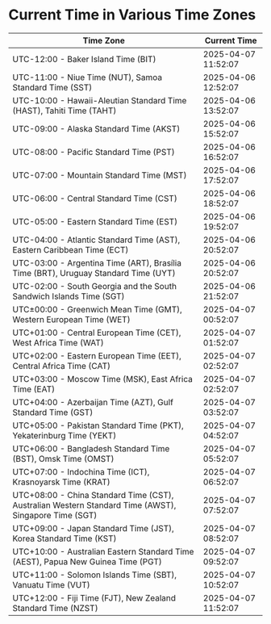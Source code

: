 # Current Time in Various Time Zones

| Time Zone | Current Time |
|-----------|--------------|
| UTC-12:00 - Baker Island Time (BIT) | 2025-04-07 11:52:07 |
| UTC-11:00 - Niue Time (NUT), Samoa Standard Time (SST) | 2025-04-06 12:52:07 |
| UTC-10:00 - Hawaii-Aleutian Standard Time (HAST), Tahiti Time (TAHT) | 2025-04-06 13:52:07 |
| UTC-09:00 - Alaska Standard Time (AKST) | 2025-04-06 15:52:07 |
| UTC-08:00 - Pacific Standard Time (PST) | 2025-04-06 16:52:07 |
| UTC-07:00 - Mountain Standard Time (MST) | 2025-04-06 17:52:07 |
| UTC-06:00 - Central Standard Time (CST) | 2025-04-06 18:52:07 |
| UTC-05:00 - Eastern Standard Time (EST) | 2025-04-06 19:52:07 |
| UTC-04:00 - Atlantic Standard Time (AST), Eastern Caribbean Time (ECT) | 2025-04-06 20:52:07 |
| UTC-03:00 - Argentina Time (ART), Brasília Time (BRT), Uruguay Standard Time (UYT) | 2025-04-06 20:52:07 |
| UTC-02:00 - South Georgia and the South Sandwich Islands Time (SGT) | 2025-04-06 21:52:07 |
| UTC±00:00 - Greenwich Mean Time (GMT), Western European Time (WET) | 2025-04-07 00:52:07 |
| UTC+01:00 - Central European Time (CET), West Africa Time (WAT) | 2025-04-07 01:52:07 |
| UTC+02:00 - Eastern European Time (EET), Central Africa Time (CAT) | 2025-04-07 02:52:07 |
| UTC+03:00 - Moscow Time (MSK), East Africa Time (EAT) | 2025-04-07 02:52:07 |
| UTC+04:00 - Azerbaijan Time (AZT), Gulf Standard Time (GST) | 2025-04-07 03:52:07 |
| UTC+05:00 - Pakistan Standard Time (PKT), Yekaterinburg Time (YEKT) | 2025-04-07 04:52:07 |
| UTC+06:00 - Bangladesh Standard Time (BST), Omsk Time (OMST) | 2025-04-07 05:52:07 |
| UTC+07:00 - Indochina Time (ICT), Krasnoyarsk Time (KRAT) | 2025-04-07 06:52:07 |
| UTC+08:00 - China Standard Time (CST), Australian Western Standard Time (AWST), Singapore Time (SGT) | 2025-04-07 07:52:07 |
| UTC+09:00 - Japan Standard Time (JST), Korea Standard Time (KST) | 2025-04-07 08:52:07 |
| UTC+10:00 - Australian Eastern Standard Time (AEST), Papua New Guinea Time (PGT) | 2025-04-07 09:52:07 |
| UTC+11:00 - Solomon Islands Time (SBT), Vanuatu Time (VUT) | 2025-04-07 10:52:07 |
| UTC+12:00 - Fiji Time (FJT), New Zealand Standard Time (NZST) | 2025-04-07 11:52:07 |
